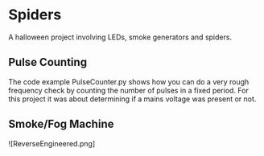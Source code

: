 # Spiders
A halloween project involving LEDs, smoke generators and spiders.

## Pulse Counting
The code example PulseCounter.py shows how you can do a very rough frequency check by counting the number of pulses in a fixed period. For this project it was about determining if a mains voltage was present or not.  

## Smoke/Fog Machine

![ReverseEngineered.png]
